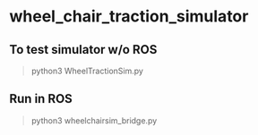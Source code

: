 # wheel_chair_traction_simulator

## To test simulator w/o ROS
>python3 WheelTractionSim.py

## Run in ROS

>python3 wheelchairsim_bridge.py